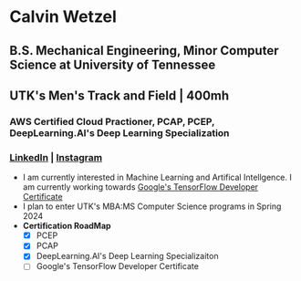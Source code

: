 # Calvin Wetzel
## B.S. Mechanical Engineering, Minor Computer Science at University of Tennessee
## UTK's Men's Track and Field | 400mh
### AWS Certified Cloud Practioner, PCAP, PCEP, DeepLearning.AI's Deep Learning Specialization
### [LinkedIn](https://www.linkedin.com/in/calvinwetzel/) | [Instagram](https://www.instagram.com/calvin_wetzel/)
- I am currently interested in Machine Learning and Artifical Intellgence. I am currently working towards [Google's TensorFlow Developer Certificate](https://www.tensorflow.org/certificate)
- I plan to enter UTK's MBA:MS Computer Science programs in Spring 2024
-  **Certification RoadMap**
     - [x] PCEP
     - [x] PCAP
     - [x] DeepLearning.AI's Deep Learning Specializaiton
     - [ ] Google's TensorFlow Developer Certificate

